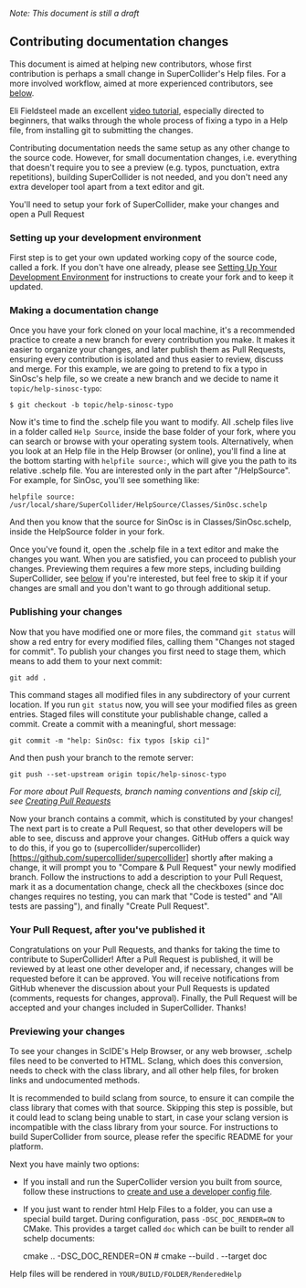 _Note: This document is still a draft_
## Contributing documentation changes
This document is aimed at helping new contributors, whose first contribution is perhaps a small change in SuperCollider's Help files. For a more involved workflow, aimed at more experienced contributors, see [below](#Previewing-your-changes).

Eli Fieldsteel made an excellent [video tutorial](https://www.youtube.com/watch?v=CbIwWsGl-zc), especially directed to beginners, that walks through the whole process of fixing a typo in a Help file, from installing git to submitting the changes.


Contributing documentation needs the same setup as any other change to the source code. However, for small documentation changes, i.e. everything that doesn't require you to see a preview (e.g. typos, punctuation, extra repetitions), building SuperCollider is not needed, and you don't need any extra developer tool apart from a text editor and git.

You'll need to setup your fork of SuperCollider, make your changes and open a Pull Request

### Setting up your development environment
First step is to get your own updated working copy of the source code, called a fork. If you don't have one already, please see [Setting Up Your Development Environment]() for instructions to create your fork and to keep it updated.

### Making a documentation change
Once you have your fork cloned on your local machine, it's a recommended practice to create a new branch for every contribution you make. It makes it easier to organize your changes, and later publish them as Pull Requests, ensuring every contribution is isolated and thus easier to review, discuss and merge.
For this example, we are going to pretend to fix a typo in SinOsc's help file, so we create a new branch and we decide to name it `topic/help-sinosc-typo`:

    $ git checkout -b topic/help-sinosc-typo

Now it's time to find the .schelp file you want to modify. All .schelp files live in a folder called `Help Source`, inside the base folder of your fork, where you can search or browse with your operating system tools.
Alternatively, when you look at an Help file in the Help Browser (or online), you'll find a line at the bottom starting with `helpfile source:`, which will give you the path to its relative .schelp file. You are interested only in the part after "/HelpSource". For example, for SinOsc, you'll see something like:

    helpfile source: /usr/local/share/SuperCollider/HelpSource/Classes/SinOsc.schelp

And then you know that the source for SinOsc is in Classes/SinOsc.schelp, inside the HelpSource folder in your fork.

Once you've found it, open the .schelp file in a text editor and make the changes you want. When you are satisfied, you can proceed to publish your changes. Previewing them requires a few more steps, including building SuperCollider, see [below](#Previewing-your-changes) if you're interested, but feel free to skip it if your changes are small and you don't want to go through additional setup.

### Publishing your changes
Now that you have modified one or more files, the command `git status` will show a red entry for every modified files, calling them "Changes not staged for commit". To publish your changes you first need to stage them, which means to add them to your next commit:

    git add .

This command stages all modified files in any subdirectory of your current location. If you run `git status` now, you will see your modified files as green entries. Staged files will constitute your publishable change, called a commit. Create a commit with a meaningful, short message:

    git commit -m "help: SinOsc: fix typos [skip ci]"

And then push your branch to the remote server:

    git push --set-upstream origin topic/help-sinosc-typo

_For more about Pull Requests, branch naming conventions and [skip ci], see [Creating Pull Requests](https://github.com/supercollider/supercollider/wiki/Creating-pull-requests)_

Now your branch contains a commit, which is constituted by your changes! The next part is to create a Pull Request, so that other developers will be able to see, discuss and approve your changes. GitHub offers a quick way to do this, if you go to (supercollider/supercollider)[https://github.com/supercollider/supercollider] shortly after making a change, it will prompt you to "Compare & Pull Request" your newly modified branch. Follow the instructions to add a description to your Pull Request, mark it as a documentation change, check all the checkboxes (since doc changes requires no testing, you can mark that "Code is tested" and "All tests are passing"), and finally "Create Pull Request".

### Your Pull Request, after you've published it
Congratulations on your Pull Requests, and thanks for taking the time to contribute to SuperCollider! After a Pull Request is published, it will be reviewed by at least one other developer and, if necessary, changes will be requested before it can be approved. You will receive notifications from GitHub whenever the discussion about your Pull Requests is updated (comments, requests for changes, approval).
Finally, the Pull Request will be accepted and your changes included in SuperCollider. Thanks!


### Previewing your changes

To see your changes in ScIDE's Help Browser, or any web browser, .schelp files need to be converted to HTML. Sclang, which does this conversion, needs to check with the class library, and all other help files, for broken links and undocumented methods.

It is recommended to build sclang from source, to ensure it can compile the class library that comes with that source. Skipping this step is possible, but it could lead to sclang being unable to start, in case your sclang version is incompatible with the class library from your source.
For instructions to build SuperCollider from source, please refer the specific README for your platform.

Next you have mainly two options:
- If you install and run the SuperCollider version you built from source, follow these instructions to [create and use a developer config file](https://github.com/supercollider/supercollider/wiki/Setting-up-your-development-environment#For-schelp-and-SuperCollider-contributions).
- If you just want to render html Help Files to a folder, you can use a special build target. During configuration, pass `-DSC_DOC_RENDER=ON` to CMake. This provides a target called `doc` which can be built to render all schelp documents:

    cmake .. -DSC_DOC_RENDER=ON # <other options>
    cmake --build . --target doc

Help files will be rendered in `YOUR/BUILD/FOLDER/RenderedHelp`
